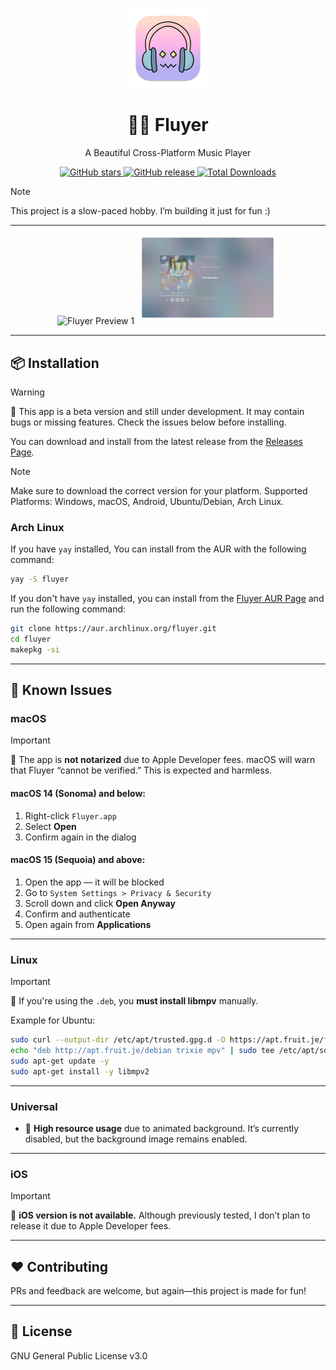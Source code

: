 <p align="center">
  <img src="assets/icon.png" width="128" alt="Fluyer Icon" />
</p>

<h1 align="center">🦋🎵 Fluyer</h1>
<p align="center">A Beautiful Cross-Platform Music Player</p>

<p align="center">
  <a href="https://github.com/alvindimas05/Fluyer/stargazers">
    <img alt="GitHub stars" src="https://img.shields.io/github/stars/alvindimas05/Fluyer?style=flat-square&color=ffd700">
  </a>
  <a href="https://github.com/alvindimas05/Fluyer/releases/latest">
    <img alt="GitHub release" src="https://img.shields.io/github/v/release/alvindimas05/Fluyer?style=flat-square&color=blueviolet">
  </a>
  <a href="https://github.com/alvindimas05/Fluyer/releases">
    <img alt="Total Downloads" src="https://img.shields.io/github/downloads/alvindimas05/Fluyer/total?style=flat-square&color=brightgreen">
  </a>
</p>

> [!NOTE]
> This project is a slow-paced hobby. I’m building it just for fun :)

---

<p align="center">
  <img src="assets/preview1.png" alt="Fluyer Preview 1" width="45%"/>
  <img src="assets/preview2.png" alt="Fluyer Preview 2" width="45%"/>
</p>

---

## 📦 Installation

> [!WARNING]
> 🚧 This app is a beta version and still under development. It may contain bugs or missing features. Check the issues below before installing.

You can download and install from the latest release from the [Releases Page](https://github.com/alvindimas05/Fluyer/releases/latest).

> [!NOTE]
> Make sure to download the correct version for your platform.
> Supported Platforms: Windows, macOS, Android, Ubuntu/Debian, Arch Linux.

### Arch Linux

If you have `yay` installed, You can install from the AUR with the following command:
```bash
yay -S fluyer
```
If you don't have `yay` installed, you can install from the [Fluyer AUR Page](https://aur.archlinux.org/packages/fluyer/) and run the following command:
```bash
git clone https://aur.archlinux.org/fluyer.git
cd fluyer
makepkg -si
```

---

## 🐞 Known Issues

### macOS

> [!IMPORTANT]
> 🔐 The app is **not notarized** due to Apple Developer fees. macOS will warn that Fluyer “cannot be verified.” This is expected and harmless.

#### macOS 14 (Sonoma) and below:
1. Right-click `Fluyer.app`
2. Select **Open**
3. Confirm again in the dialog

#### macOS 15 (Sequoia) and above:
1. Open the app — it will be blocked
2. Go to `System Settings > Privacy & Security`
3. Scroll down and click **Open Anyway**
4. Confirm and authenticate
5. Open again from **Applications**

---

### Linux

> [!IMPORTANT]
> 🧩 If you're using the `.deb`, you **must install libmpv** manually.

Example for Ubuntu:
```bash
sudo curl --output-dir /etc/apt/trusted.gpg.d -O https://apt.fruit.je/fruit.gpg
echo "deb http://apt.fruit.je/debian trixie mpv" | sudo tee /etc/apt/sources.list.d/fruit.list
sudo apt-get update -y
sudo apt-get install -y libmpv2
```

---

### Universal

- 🚫 **High resource usage** due to animated background. It’s currently disabled, but the background image remains enabled.

---

### iOS

> [!IMPORTANT]
> 🍏 **iOS version is not available.** Although previously tested, I don’t plan to release it due to Apple Developer fees.

---

## ❤️ Contributing

PRs and feedback are welcome, but again—this project is made for fun!

---

## 📄 License

GNU General Public License v3.0

